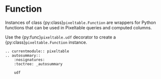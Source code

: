 # Function

Instances of class {py:class}`pixeltable.Function` are wrappers for Python functions that can be used in
Pixeltable queries and computed columns.

Use the {py:func}`pixeltable.udf` decorator to create a {py:class}`pixeltable.Function` instance.

```{eval-rst}
.. currentmodule:: pixeltable
.. autosummary::
    :nosignatures:
    :toctree: _autosummary

    udf
```

